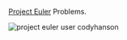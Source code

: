 [Project Euler](https://projecteuler.net/) Problems.

![project euler user codyhanson][badge]

[badge]: https://projecteuler.net/profile/codyhanson.png

